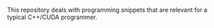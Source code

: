 This repository deals with programming snippets that are relevant for a typical C++/CUDA programmer.
